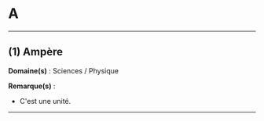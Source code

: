 # A

---------------------------------------

## (1) Ampère

**Domaine(s)** : Sciences / Physique

**Remarque(s)** :

+ C'est une unité.

-----------------------------------------